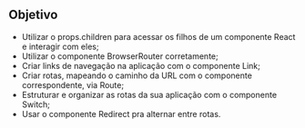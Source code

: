 ## Objetivo

<ul>
  <li>Utilizar o props.children para acessar os filhos de um componente React e interagir com eles;</li>
  <li>Utilizar o componente BrowserRouter corretamente;</li>
  <li>Criar links de navegação na aplicação com o componente Link;</li>
  <li>Criar rotas, mapeando o caminho da URL com o componente correspondente, via Route;</li>
  <li>Estruturar e organizar as rotas da sua aplicação com o componente Switch;</li>
  <li>Usar o componente Redirect pra alternar entre rotas.</li>
</ul>